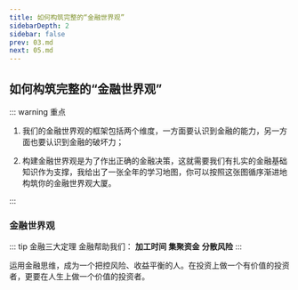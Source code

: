 ```yaml
---
title: 如何构筑完整的“金融世界观”
sidebarDepth: 2
sidebar: false
prev: 03.md
next: 05.md
---
```


## 如何构筑完整的“金融世界观”

::: warning 重点

1. 我们的金融世界观的框架包括两个维度，一方面要认识到金融的能力，另一方面也要认识到金融的破坏力；

2. 构建金融世界观是为了作出正确的金融决策，这就需要我们有扎实的金融基础知识作为支撑，我给出了一张全年的学习地图，你可以按照这张图循序渐进地构筑你的金融世界观大厦。

:::

### 金融世界观

::: tip 金融三大定理
金融帮助我们：
**加工时间**
**集聚资金**
**分散风险**
:::

运用金融思维，成为一个把控风险、收益平衡的人。在投资上做一个有价值的投资者，更要在人生上做一个价值的投资者。